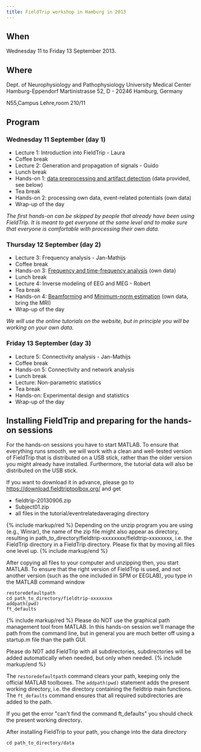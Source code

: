 ```yaml
---
title: FieldTrip workshop in Hamburg in 2013
---
```


## When

Wednesday 11 to Friday 13 September 2013.

## Where

Dept. of Neurophysiology and Pathophysiology
University Medical Center Hamburg-Eppendorf
Martinistrasse 52, D - 20246 Hamburg, Germany

N55,Campus Lehre,room 210/11

## Program

### Wednesday 11 September (day 1)

- Lecture 1: Introduction into FieldTrip - Laura
- Coffee break
- Lecture 2: Generation and propagation of signals - Guido
- Lunch break
- Hands-on 1: [data preprocessing and artifact detection](/tutorial/sensor/eventrelatedaveraging) (data provided, see below)
- Tea break
- Hands-on 2: processing own data, event-related potentials (own data)
- Wrap-up of the day

_The first hands-on can be skipped by people that already have been using FieldTrip. It is meant to get everyone at the same level and to make sure that everyone is comfortable with processing their own data._

### Thursday 12 September (day 2)

- Lecture 3: Frequency analysis - Jan-Mathijs
- Coffee break
- Hands-on 3: [Frequency and time-frequency analysis](/tutorial/sensor/timefrequencyanalysis) (own data)
- Lunch break
- Lecture 4: Inverse modeling of EEG and MEG - Robert
- Tea break
- Hands-on 4: [Beamforming](/tutorial/source/beamformer) and [Minimum-norm estimation](/tutorial/source/minimumnormestimate) (own data, bring the MRI)
- Wrap-up of the day

_We will use the online tutorials on the website, but in principle you will be working on your own data._

### Friday 13 September (day 3)

- Lecture 5: Connectivity analysis - Jan-Mathijs
- Coffee break
- Hands-on 5: Connectivity and network analysis
- Lunch break
- Lecture: Non-parametric statistics
- Tea break
- Hands-on: Experimental design and statistics
- Wrap-up of the day

## Installing FieldTrip and preparing for the hands-on sessions

For the hands-on sessions you have to start MATLAB. To ensure that
everything runs smooth, we will work with a clean and well-tested
version of FieldTrip that is distributed on a USB stick, rather than the older version you might already have installed. Furthermore, the tutorial data will also be distributed on the USB stick.

If you want to download it in advance, please go to <https://download.fieldtriptoolbox.org/> and get

- fieldtrip-20130906.zip
- Subject01.zip
- all files in the tutorial/eventrelatedaveraging directory

{% include markup/red %}
Depending on the unzip program you are using (e.g., Winrar), the name of the zip file might also appear as directory, resulting in path_to_directory/fieldtrip-xxxxxxxx/fieldtrip-xxxxxxxx, i.e. the FieldTrip directory in a FieldTrip directory. Please fix that by moving all files one level up.
{% include markup/end %}

After copying all files to your computer and unzipping then, you start MATLAB. To ensure that the right version of FieldTrip is used, and not another version (such as the one included in SPM or EEGLAB), you type in the MATLAB command window

    restoredefaultpath
    cd path_to_directory/fieldtrip-xxxxxxxx
    addpath(pwd)
    ft_defaults

{% include markup/red %}
Please do NOT use the graphical path management tool from MATLAB. In this hands-on session we'll manage the path from the command line, but in general you are much better off using a startup.m file than the path GUI.

Please do NOT add FieldTrip with all subdirectories, subdirectories will be added automatically when needed, but only when needed.
{% include markup/end %}

The `restoredefaultpath` command clears your path, keeping only the
official MATLAB toolboxes. The `addpath(pwd)` statement adds the
present working directory, i.e. the directory containing the fieldtrip
main functions. The `ft_defaults` command ensures that all required
subdirectories are added to the path.

If you get the error "can't find the command ft_defaults" you should check the present working directory.

After installing FieldTrip to your path, you change into the data directory

    cd path_to_directory/data
